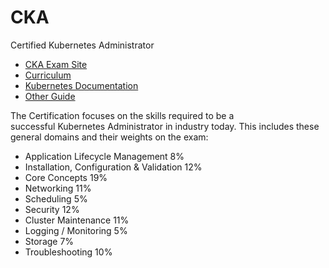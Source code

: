 # CKA
Certified Kubernetes Administrator

* [CKA Exam Site](https://www.cncf.io/certification/cka/)
* [Curriculum](https://github.com/cncf/curriculum)
* [Kubernetes Documentation](https://kubernetes.io/docs)
* [Other Guide](https://github.com/David-VTUK/CKA-StudyGuide)

The Certification focuses on the skills required to be a successful Kubernetes Administrator in industry today. This includes these general domains and their weights on the exam:

-   Application Lifecycle Management 8%
-   Installation, Configuration & Validation 12%
-   Core Concepts 19%
-   Networking 11%
-   Scheduling 5%
-   Security 12%
-   Cluster Maintenance 11%
-   Logging / Monitoring 5%
-   Storage 7%
-   Troubleshooting 10%
